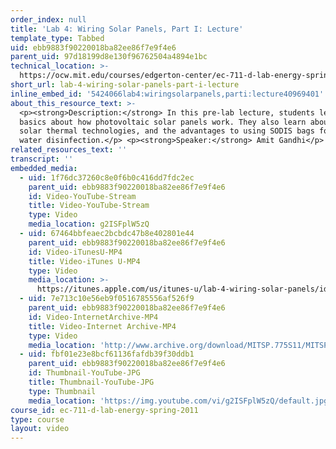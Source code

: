 ```yaml
---
order_index: null
title: 'Lab 4: Wiring Solar Panels, Part I: Lecture'
template_type: Tabbed
uid: ebb9883f90220018ba82ee86f7e9f4e6
parent_uid: 97d18199d8e130f96762504a4894e1bc
technical_location: >-
  https://ocw.mit.edu/courses/edgerton-center/ec-711-d-lab-energy-spring-2011/solar/lab-4-wiring-solar-panels-part-i-lecture
short_url: lab-4-wiring-solar-panels-part-i-lecture
inline_embed_id: '5424066lab4:wiringsolarpanels,parti:lecture40969401'
about_this_resource_text: >-
  <p><strong>Description:</strong> In this pre-lab lecture, students learn the
  basics about how photovoltaic solar panels work. They also learn about various
  solar thermal technologies, and the advantages to using SODIS bags for solar
  water disinfection.</p> <p><strong>Speaker:</strong> Amit Gandhi</p>
related_resources_text: ''
transcript: ''
embedded_media:
  - uid: 1f76dc37260c8e0f6b0c416dd7fdc2ec
    parent_uid: ebb9883f90220018ba82ee86f7e9f4e6
    id: Video-YouTube-Stream
    title: Video-YouTube-Stream
    type: Video
    media_location: g2ISFplW5zQ
  - uid: 67464bbfeaec2bcbdc47b8e402801e44
    parent_uid: ebb9883f90220018ba82ee86f7e9f4e6
    id: Video-iTunesU-MP4
    title: Video-iTunes U-MP4
    type: Video
    media_location: >-
      https://itunes.apple.com/us/itunes-u/lab-4-wiring-solar-panels/id591211144?i=136606448
  - uid: 7e713c10e56eb9f0516785556af526f9
    parent_uid: ebb9883f90220018ba82ee86f7e9f4e6
    id: Video-InternetArchive-MP4
    title: Video-Internet Archive-MP4
    type: Video
    media_location: 'http://www.archive.org/download/MITSP.775S11/MITSP_775S11lab04-1_300k.mp4'
  - uid: fbf01e23e8bcf61136fafdb39f30ddb1
    parent_uid: ebb9883f90220018ba82ee86f7e9f4e6
    id: Thumbnail-YouTube-JPG
    title: Thumbnail-YouTube-JPG
    type: Thumbnail
    media_location: 'https://img.youtube.com/vi/g2ISFplW5zQ/default.jpg'
course_id: ec-711-d-lab-energy-spring-2011
type: course
layout: video
---
```

